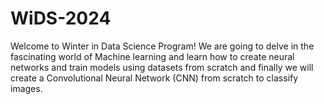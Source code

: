 # WiDS-2024
Welcome to Winter in Data Science Program! We are going to delve in the fascinating world of Machine learning and learn how to create neural networks and train models using datasets from scratch and finally we will create a Convolutional Neural Network (CNN) from scratch to classify images.

